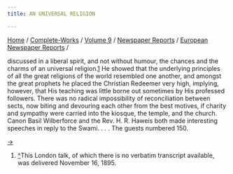 ```yaml
---
title: AN UNIVERSAL RELIGION

---
```



[Home](../../../../index.htm) /
[Complete-Works](../../../complete_works.htm) / [Volume
9](../../volume_9_contents.htm) / [Newspaper
Reports](../newspaper_reports_contents.htm) / [European Newspaper
Reports](european_newspaper_contents.htm) /


discussed in a liberal spirit, and not without humour, the chances and
the charms of an universal religion.[1](#fn1) He showed that the
underlying principles of all the great religions of the world resembled
one another, and amongst the great prophets he placed the Christian
Redeemer very high, implying, however, that His teaching was little
borne out sometimes by His professed followers. There was no radical
impossibility of reconciliation between sects, now biting and devouring
each other from the best motives, if charity and sympathy were carried
into the kiosque, the temple, and the church. Canon Basil Wilberforce
and the Rev. H. R. Haweis both made interesting speeches in reply to the
Swami. . . . The guests numbered 150.

[→](daily_chronicle_may_14_1896.htm)



1.  [^](#fn1_1)This London talk, of which there is no verbatim
    transcript available, was delivered November 16, 1895.
